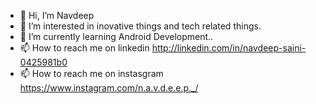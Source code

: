 - 👋 Hi, I’m Navdeep
- 👀 I’m interested in inovative things and tech related things.
- 🌱 I’m currently learning Android Development..
- 📫 How to reach me on linkedin http://linkedin.com/in/navdeep-saini-0425981b0
- 📫 How to reach me on instasgram  https://www.instagram.com/n.a.v.d.e.e.p._/
